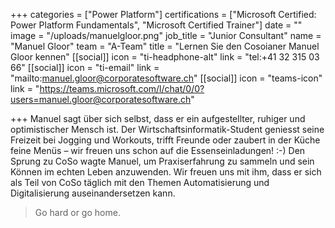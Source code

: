 +++
categories = ["Power Platform"]
certifications = ["Microsoft Certified: Power Platform Fundamentals", "Microsoft Certified Trainer"]
date = ""
image = "/uploads/manuelgloor.png"
job_title = "Junior Consultant"
name = "Manuel Gloor"
team = "A-Team"
title = "Lernen Sie den Cosoianer Manuel Gloor kennen"
[[social]]
icon = "ti-headphone-alt"
link = "tel:+41 32 315 03 66"
[[social]]
icon = "ti-email"
link = "mailto:manuel.gloor@corporatesoftware.ch"
[[social]]
icon = "teams-icon"
link = "https://teams.microsoft.com/l/chat/0/0?users=manuel.gloor@corporatesoftware.ch"

+++
Manuel sagt über sich selbst, dass er ein aufgestellter, ruhiger und optimistischer Mensch ist. Der Wirtschaftsinformatik-Student geniesst seine Freizeit bei Jogging und Workouts, trifft Freunde oder zaubert in der Küche feine Menüs – wir freuen uns schon auf die Essenseinladungen! :-) Den Sprung zu CoSo wagte Manuel, um Praxiserfahrung zu sammeln und sein Können im echten Leben anzuwenden. Wir freuen uns mit ihm, dass er sich als Teil von CoSo täglich mit den Themen Automatisierung und Digitalisierung auseinandersetzen kann.

> Go hard or go home.
